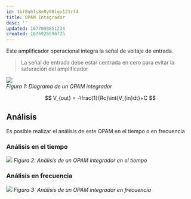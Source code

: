 ```yaml
---
id: 1bf8q61s8m8y98lgo121rf4
title: OPAM Integrador
desc: ''
updated: 1677098851234
created: 1676926596725
---
```


Este amplificador operacional integra la señal de voltaje de entrada.

> La señal de entrada debe estar centrada en cero para evitar la saturación del amplificador

![](/assets/images/2023-02-20-18-43-45.png)   
_Figura 1: Diagrama de un OPAM integrador_

$$
  V_{out} = -\frac{1}{Rc}\int{V_{in}dt}+C
$$

## Análisis

Es posible realizar el análisis de este OPAM en el tiempo o en frecuencia

### Análisis en el tiempo

![](/assets/images/2023-02-20-16-35-29.png)
_Figura 2: Análisis de un OPAM integrador en el tiempo_

### Análisis en frecuencia

![](/assets/images/2023-02-20-18-41-44.png)
_Figura 3: Análisis de un OPAM integrador en frecuencia_